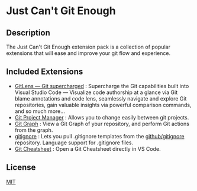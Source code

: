 # Just Can't Git Enough

## Description

The Just Can't Git Enough extension pack is a collection of popular extensions that will ease and improve your git flow and experience.

## Included Extensions

- [GitLens — Git supercharged](https://marketplace.visualstudio.com/items?itemName=eamodio.gitlens) : Supercharge the Git capabilities built into Visual Studio Code — Visualize code authorship at a glance via Git blame annotations and code lens, seamlessly navigate and explore Git repositories, gain valuable insights via powerful comparison commands, and so much more...
- [Git Project Manager](https://marketplace.visualstudio.com/items?itemName=felipecaputo.git-project-manager) : Allows you to change easily between git projects.
- [Git Graph](https://marketplace.visualstudio.com/items?itemName=mhutchie.git-graph) : View a Git Graph of your repository, and perform Git actions from the graph.
- [gitignore](https://marketplace.visualstudio.com/items?itemName=codezombiech.gitignore) : Lets you pull .gitignore templates from the [github/gitignore](https://github.com/github/gitignore) repository. Language support for .gitignore files.
- [Git Cheatsheet](https://marketplace.visualstudio.com/items?itemName=dzhavat.git-cheatsheet) : Open a Git Cheatsheet directly in VS Code.

## License

[MIT](https://mit-license.org/)
